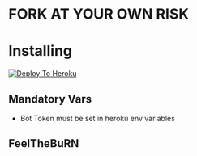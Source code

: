 # FORK AT YOUR OWN RISK
# Installing

[![Deploy To Heroku](https://www.herokucdn.com/deploy/button.svg)](https://heroku.com/deploy)


## Mandatory Vars
- Bot Token must be set in heroku env variables


## FeelTheBuRN

